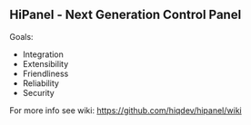 HiPanel - Next Generation Control Panel
---------------------------------------

Goals:
- Integration
- Extensibility
- Friendliness
- Reliability
- Security


For more info see wiki:
https://github.com/hiqdev/hipanel/wiki